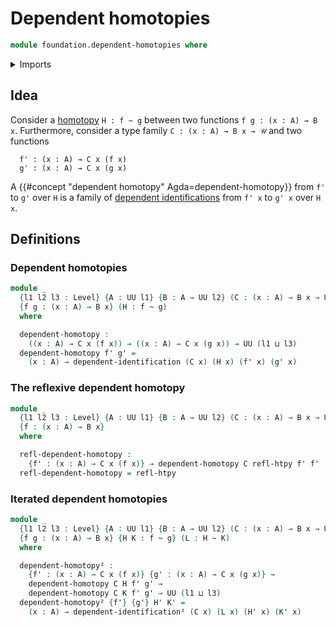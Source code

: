 # Dependent homotopies

```agda
module foundation.dependent-homotopies where
```

<details><summary>Imports</summary>

```agda
open import foundation.universe-levels

open import foundation-core.dependent-identifications
open import foundation-core.homotopies
```

</details>

## Idea

Consider a [homotopy](foundation-core.homotopies.md) `H : f ~ g` between two
functions `f g : (x : A) → B x`. Furthermore, consider a type family
`C : (x : A) → B x → 𝒰` and two functions

```text
  f' : (x : A) → C x (f x)
  g' : (x : A) → C x (g x)
```

A {{#concept "dependent homotopy" Agda=dependent-homotopy}} from `f'` to `g'`
over `H` is a family of
[dependent identifications](foundation-core.dependent-identifications.md) from
`f' x` to `g' x` over `H x`.

## Definitions

### Dependent homotopies

```agda
module _
  {l1 l2 l3 : Level} {A : UU l1} {B : A → UU l2} (C : (x : A) → B x → UU l3)
  {f g : (x : A) → B x} (H : f ~ g)
  where

  dependent-homotopy :
    ((x : A) → C x (f x)) → ((x : A) → C x (g x)) → UU (l1 ⊔ l3)
  dependent-homotopy f' g' =
    (x : A) → dependent-identification (C x) (H x) (f' x) (g' x)
```

### The reflexive dependent homotopy

```agda
module _
  {l1 l2 l3 : Level} {A : UU l1} {B : A → UU l2} (C : (x : A) → B x → UU l3)
  {f : (x : A) → B x}
  where

  refl-dependent-homotopy :
    {f' : (x : A) → C x (f x)} → dependent-homotopy C refl-htpy f' f'
  refl-dependent-homotopy = refl-htpy
```

### Iterated dependent homotopies

```agda
module _
  {l1 l2 l3 : Level} {A : UU l1} {B : A → UU l2} (C : (x : A) → B x → UU l3)
  {f g : (x : A) → B x} {H K : f ~ g} (L : H ~ K)
  where

  dependent-homotopy² :
    {f' : (x : A) → C x (f x)} {g' : (x : A) → C x (g x)} →
    dependent-homotopy C H f' g' →
    dependent-homotopy C K f' g' → UU (l1 ⊔ l3)
  dependent-homotopy² {f'} {g'} H' K' =
    (x : A) → dependent-identification² (C x) (L x) (H' x) (K' x)
```
